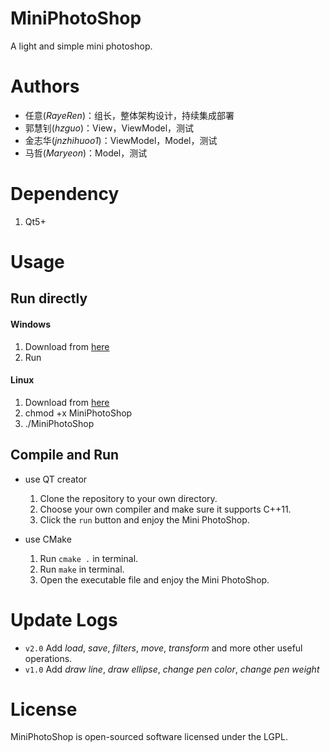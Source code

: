 # MiniPhotoShop
A light and simple mini photoshop.

# Authors
- 任意(*RayeRen*)：组长，整体架构设计，持续集成部署
- 郭慧钊(*hzguo*)：View，ViewModel，测试
- 金志华(*jnzhihuoo1*)：ViewModel，Model，测试
- 马哲(*Maryeon*)：Model，测试

# Dependency
1. Qt5+

# Usage
## Run directly

#### Windows
1. Download from [here](https://raw.githubusercontent.com/RayeRen/MiniPhotoShop/master/release/MiniPhotoShop.exe)
2. Run

#### Linux

1. Download from [here](https://raw.githubusercontent.com/RayeRen/MiniPhotoShop/master/release/MiniPhotoShop)
2. chmod +x MiniPhotoShop
3. ./MiniPhotoShop

## Compile and Run
- use QT creator
    1. Clone the repository to your own directory.
    2. Choose your own compiler and make sure it supports C++11.
    3. Click the `run` button and enjoy the Mini PhotoShop.

- use CMake
    1. Run `cmake .` in terminal.
    2. Run `make` in terminal.
    3. Open the executable file and enjoy the Mini PhotoShop.

# Update Logs
- `v2.0` Add *load*, *save*, *filters*, *move*, *transform* and more other useful operations.
- `v1.0` Add *draw line*, *draw ellipse*, *change pen color*, *change pen weight*


# License
MiniPhotoShop is open-sourced software licensed under the LGPL.

